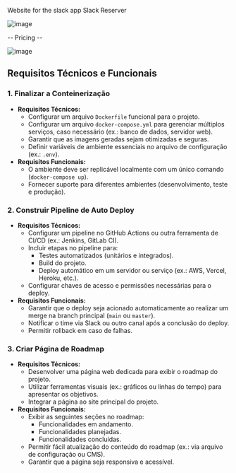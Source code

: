 Website for the slack app Slack Reserver

![image](https://github.com/user-attachments/assets/e615e1cf-6229-451a-b468-1d505ff9da17)

-- Pricing -- 

![image](https://github.com/user-attachments/assets/eac63c02-a181-484b-ab9c-cdd904b414bf)


## Requisitos Técnicos e Funcionais

### 1. Finalizar a Conteinerização
- **Requisitos Técnicos:**
  - Configurar um arquivo `Dockerfile` funcional para o projeto.
  - Configurar um arquivo `docker-compose.yml` para gerenciar múltiplos serviços, caso necessário (ex.: banco de dados, servidor web).
  - Garantir que as imagens geradas sejam otimizadas e seguras.
  - Definir variáveis de ambiente essenciais no arquivo de configuração (ex.: `.env`).
- **Requisitos Funcionais:**
  - O ambiente deve ser replicável localmente com um único comando (`docker-compose up`).
  - Fornecer suporte para diferentes ambientes (desenvolvimento, teste e produção).

### 2. Construir Pipeline de Auto Deploy
- **Requisitos Técnicos:**
  - Configurar um pipeline no GitHub Actions ou outra ferramenta de CI/CD (ex.: Jenkins, GitLab CI).
  - Incluir etapas no pipeline para:
    - Testes automatizados (unitários e integrados).
    - Build do projeto.
    - Deploy automático em um servidor ou serviço (ex.: AWS, Vercel, Heroku, etc.).
  - Configurar chaves de acesso e permissões necessárias para o deploy.
- **Requisitos Funcionais:**
  - Garantir que o deploy seja acionado automaticamente ao realizar um merge na branch principal (`main` ou `master`).
  - Notificar o time via Slack ou outro canal após a conclusão do deploy.
  - Permitir rollback em caso de falhas.

### 3. Criar Página de Roadmap
- **Requisitos Técnicos:**
  - Desenvolver uma página web dedicada para exibir o roadmap do projeto.
  - Utilizar ferramentas visuais (ex.: gráficos ou linhas do tempo) para apresentar os objetivos.
  - Integrar a página ao site principal do projeto.
- **Requisitos Funcionais:**
  - Exibir as seguintes seções no roadmap:
    - Funcionalidades em andamento.
    - Funcionalidades planejadas.
    - Funcionalidades concluídas.
  - Permitir fácil atualização do conteúdo do roadmap (ex.: via arquivo de configuração ou CMS).
  - Garantir que a página seja responsiva e acessível.
